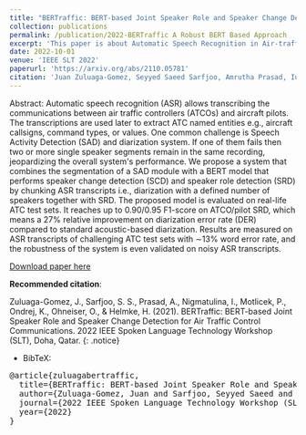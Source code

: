 ```yaml
---
title: "BERTraffic: BERT-based Joint Speaker Role and Speaker Change Detection for Air Traffic Control Communications"
collection: publications
permalink: /publication/2022-BERTraffic A Robust BERT Based Approach
excerpt: 'This paper is about Automatic Speech Recognition in Air-traffic Control Communications'
date: 2022-10-01
venue: 'IEEE SLT 2022'
paperurl: 'https://arxiv.org/abs/2110.05781'
citation: 'Juan Zuluaga-Gomez, Seyyed Saeed Sarfjoo, Amrutha Prasad, Iuliia Nigmatulina, Petr Motlicek, Karel Ondrej, Oliver Ohneiser, Hartmut Helmke, 2022. BERTraffic: BERT-based Joint Speaker Role and Speaker Change Detection for Air Traffic Control Communications. 2022 IEEE Spoken Language Technology Workshop (SLT), Doha, Qatar.'
---
```


Abstract: Automatic speech recognition (ASR) allows transcribing the communications between air traffic controllers (ATCOs) and aircraft pilots. The transcriptions are used later to extract ATC named entities e.g., aircraft callsigns, command types, or values. One common challenge is Speech Activity Detection (SAD) and diarization system. If one of them fails then two or more single speaker segments remain in the same recording, jeopardizing the overall system's performance. We propose a system that combines the segmentation of a SAD module with a BERT model that performs speaker change detection (SCD) and speaker role detection (SRD) by chunking ASR transcripts i.e., diarization with a defined number of speakers together with SRD. The proposed model is evaluated on real-life ATC test sets. It reaches up to 0.90/0.95 F1-score on ATCO/pilot SRD, which means a 27% relative improvement on diarization error rate (DER) compared to standard acoustic-based diarization. Results are measured on ASR transcripts of challenging ATC test sets with ∼13% word error rate, and the robustness of the system is even validated on noisy ASR transcripts.


[Download paper here](https://arxiv.org/abs/2110.05781)

**Recommended citation**: 

Zuluaga-Gomez, J., Sarfjoo, S. S., Prasad, A., Nigmatulina, I., Motlicek, P., Ondrej, K., Ohneiser, O., & Helmke, H. (2021). BERTraffic: BERT-based Joint Speaker Role and Speaker Change Detection for Air Traffic Control Communications. 2022 IEEE Spoken Language Technology Workshop (SLT), Doha, Qatar.
{: .notice}

- BibTeX:

<pre>
@article{zuluagabertraffic,
  title={BERTraffic: BERT-based Joint Speaker Role and Speaker Change Detection for Air Traffic Control Communications (submitted to @ SLT-2022)},
  author={Zuluaga-Gomez, Juan and Sarfjoo, Seyyed Saeed and Prasad, Amrutha and Nigmatulina, Iuliia and Motlicek, Petr and Ohneiser, Oliver and Helmke, Hartmut},
  journal={2022 IEEE Spoken Language Technology Workshop (SLT), Doha, Qatar},
  year={2022}
}
</pre>